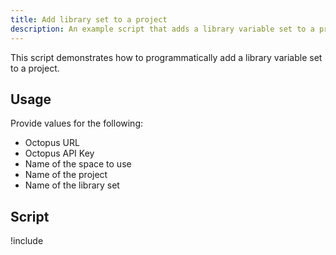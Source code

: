 ```yaml
---
title: Add library set to a project
description: An example script that adds a library variable set to a project.
---
```


This script demonstrates how to programmatically add a library variable set to a project.

## Usage

Provide values for the following:
- Octopus URL
- Octopus API Key
- Name of the space to use
- Name of the project
- Name of the library set

## Script

!include <add-library-set-to-project-scripts>